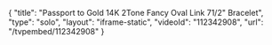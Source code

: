 {
    "title": "Passport to Gold 14K 2Tone Fancy Oval Link 71\/2\" Bracelet",
    "type": "solo",
    "layout": "iframe-static",
    "videoId": "112342908",
    "url": "\/tvpembed\/112342908"
}